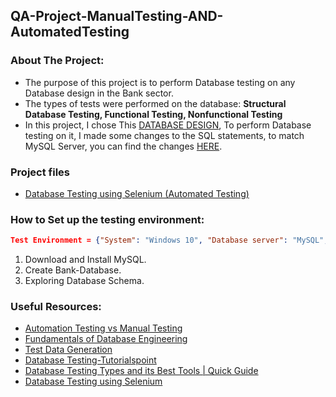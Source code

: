 ## QA-Project-ManualTesting-AND-AutomatedTesting

### About The Project: 
* The purpose of this project is to perform Database testing on any Database design in the Bank sector.
* The types of tests were performed on the database: <b>Structural Database Testing, Functional Testing, Nonfunctional Testing</b>
* In this project, I chose This <a href='https://github.com/gmgyan/Bank-Database-Design_MS-SQL'>DATABASE DESIGN</a>, To perform Database testing on it, I made some changes to the SQL statements, to match MySQL Server, you can find the changes <a href='/DbBankManagment-MySQL.sql'>HERE</a>.


### Project files
- <a href='/DatabaseTestingUsingSelenium'>Database Testing using Selenium (Automated Testing)</a>

### How to Set up the testing environment:
```JSON 
Test Environment = {"System": "Windows 10", "Database server": "MySQL", "Browser": "Chrome 104"}
```
1) Download and Install MySQL.
2) Create Bank-Database.
3) Exploring Database Schema.

### Useful Resources:
- <a href='https://youtu.be/SEzPFlnI7mY'>Automation Testing vs Manual Testing</a>
- <a href='https://www.udemy.com/course/database-engines-crash-course/'>Fundamentals of Database Engineering</a>
- <a href='https://www.guru99.com/software-testing-test-data.html'>Test Data Generation</a>
- <a href='https://www.tutorialspoint.com/database_testing/index.htm'>Database Testing-Tutorialspoint</a>
- <a href='http://www.xenonstack.com/insights/what-is-database-testing'>Database Testing Types and its Best Tools | Quick Guide</a>
- <a href='https://youtu.be/Sw3eqsKvfCM'>Database Testing using Selenium</a>


